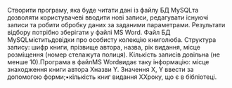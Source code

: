 Створити програму, яка буде читати дані із файлу БД MySQLта дозволяти користувачеві вводити нові записи, редагувати існуючі записи  та  робити  обробку  даних за  заданими  параметрами.
 Результати відбору потрібно зберігати у файлі MS Word. 
Файл БД  MySQLміститьдовідки  про  особисту  колекцію книголюба. 
Структура запису: шифр книги, прізвище автора, назва, рік видання, місце розміщення (номер стелажута полиця). 
Кількість записів довільна (не менше 10).Програма в файлMS Wordвидає таку інформацію:
місце знаходження  книги  автора Xназви Y.
Значення X,  Y ввести за допомогою форми;▪кількість книг видання XXроку, що є в бібліотеці.
